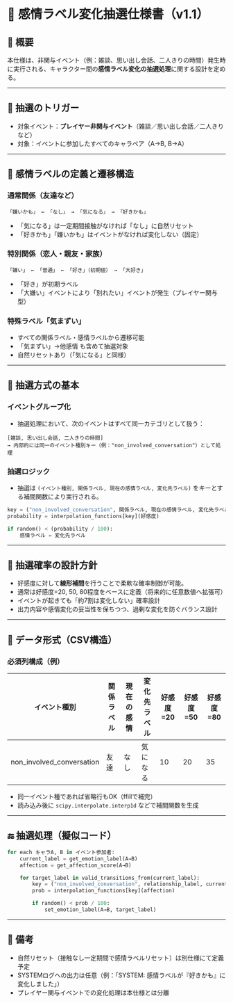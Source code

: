 # 📘 感情ラベル変化抽選仕様書（v1.1）

## 🧭 概要

本仕様は、非関与イベント（例：雑談、思い出し会話、二人きりの時間）発生時に実行される、キャラクター間の**感情ラベル変化の抽選処理**に関する設計を定める。

---

## 🔁 抽選のトリガー

- 対象イベント：**プレイヤー非関与イベント**（雑談／思い出し会話／二人きり など）
- 対象：イベントに参加したすべてのキャラペア（A→B, B→A）

---

## 🧩 感情ラベルの定義と遷移構造

### 通常関係（友達など）

```
「嫌いかも」 ← 「なし」 → 「気になる」 → 「好きかも」
```

- 「気になる」は一定期間接触がなければ「なし」に自然リセット
- 「好きかも」「嫌いかも」はイベントがなければ変化しない（固定）

### 特別関係（恋人・親友・家族）

```
「嫌い」 ← 「普通」 ← 「好き」（初期値） → 「大好き」
```

- 「好き」が初期ラベル
- 「大嫌い」イベントにより「別れたい」イベントが発生（プレイヤー関与型）

### 特殊ラベル「気まずい」

- すべての関係ラベル・感情ラベルから遷移可能
- 「気まずい」→他感情 も含めて抽選対象
- 自然リセットあり（「気になる」と同様）

---

## 🎲 抽選方式の基本

### イベントグループ化

- 抽選処理において、次のイベントはすべて同一カテゴリとして扱う：

```
[雑談, 思い出し会話, 二人きりの時間]
→ 内部的には同一のイベント種別キー（例："non_involved_conversation"）として処理
```

### 抽選ロジック

- 抽選は `(イベント種別, 関係ラベル, 現在の感情ラベル, 変化先ラベル)` をキーとする補間関数により実行される。

```python
key = ("non_involved_conversation", 関係ラベル, 現在の感情ラベル, 変化先ラベル)
probability = interpolation_functions[key](好感度)
```

```python
if random() < (probability / 100):
    感情ラベル = 変化先ラベル
```

---

## 📐 抽選確率の設計方針

- 好感度に対して**線形補間**を行うことで柔軟な確率制御が可能。
- 通常は好感度=20, 50, 80程度をベースに定義（将来的に任意数値へ拡張可）
- イベントが起きても「約7割は変化しない」確率設計
- 出力内容や感情変化の妥当性を保ちつつ、過剰な変化を防ぐバランス設計

---

## 📄 データ形式（CSV構造）

### 必須列構成（例）

| イベント種別           | 関係ラベル | 現在の感情 | 変化先ラベル | 好感度=20 | 好感度=50 | 好感度=80 |
|------------------------|------------|-------------|----------------|------------|------------|------------|
| non_involved_conversation | 友達       | なし         | 気になる        | 10         | 20         | 35         |

- 同一イベント種であれば省略行もOK（ffillで補完）
- 読み込み後に `scipy.interpolate.interp1d` などで補間関数を生成

---

## 🔚 抽選処理（擬似コード）

```python
for each キャラA, B in イベント参加者:
    current_label = get_emotion_label(A→B)
    affection = get_affection_score(A→B)

    for target_label in valid_transitions_from(current_label):
        key = ("non_involved_conversation", relationship_label, current_label, target_label)
        prob = interpolation_functions[key](affection)

        if random() < prob / 100:
            set_emotion_label(A→B, target_label)
```

---

## 💬 備考

- 自然リセット（接触なし一定期間で感情ラベルリセット）は別仕様にて定義予定
- SYSTEMログへの出力は任意（例：「SYSTEM: 感情ラベルが『好きかも』に変化しました」）
- プレイヤー関与イベントでの変化処理は本仕様とは分離
